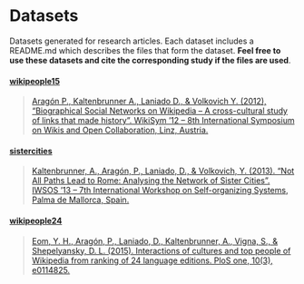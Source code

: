 # Datasets

Datasets generated for research articles. Each dataset includes a README.md which describes the files that form the dataset. **Feel free to use these datasets and cite the corresponding study if the files are used**.

#### [wikipeople15](https://github.com/elaragon/datasets/tree/master/wikipeople15)
> [Aragón P., Kaltenbrunner A., Laniado D., & Volkovich Y. (2012), “Biographical Social Networks on Wikipedia – A cross-cultural study of links that made history”. WikiSym ’12 – 8th International Symposium on Wikis and Open Collaboration, Linz, Austria.](https://github.com/elaragon/datasets/raw/master/wikipeople15/aragon_etal_2012_wikisym.pdf)

#### [sistercities](https://github.com/elaragon/datasets/tree/master/sistercities)
> [Kaltenbrunner, A., Aragón, P., Laniado, D., & Volkovich, Y. (2013). “Not All Paths Lead to Rome: Analysing the Network of Sister Cities”.  IWSOS ’13 – 7th International Workshop on Self-organizing Systems, Palma de Mallorca, Spain.](https://github.com/elaragon/datasets/raw/master/sitercities/kaltenbrunner_etal_2013_iwsos.pdf)

#### [wikipeople24](https://github.com/elaragon/datasets/tree/master/wikipeople24)
> [Eom, Y. H., Aragón, P., Laniado, D., Kaltenbrunner, A., Vigna, S., & Shepelyansky, D. L. (2015). Interactions of cultures and top people of Wikipedia from ranking of 24 language editions. PloS one, 10(3), e0114825.](https://github.com/elaragon/datasets/raw/master/wikipeople24/eom_etal_2015_plosone.pdf)
